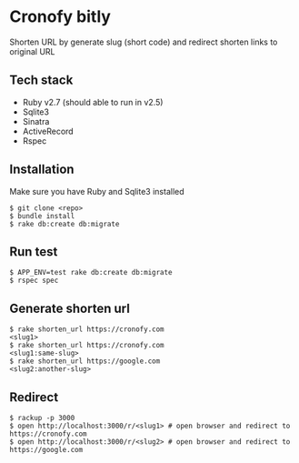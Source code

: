 # Cronofy bitly

Shorten URL by generate slug (short code) and redirect shorten links to original URL

## Tech stack

- Ruby v2.7 (should able to run in v2.5)
- Sqlite3
- Sinatra
- ActiveRecord
- Rspec

## Installation

Make sure you have Ruby and Sqlite3 installed

```
$ git clone <repo>
$ bundle install
$ rake db:create db:migrate
```

## Run test

```
$ APP_ENV=test rake db:create db:migrate
$ rspec spec
```

## Generate shorten url

```
$ rake shorten_url https://cronofy.com
<slug1>
$ rake shorten_url https://cronofy.com
<slug1:same-slug>
$ rake shorten_url https://google.com
<slug2:another-slug>
```

## Redirect

```
$ rackup -p 3000
$ open http://localhost:3000/r/<slug1> # open browser and redirect to https://cronofy.com
$ open http://localhost:3000/r/<slug2> # open browser and redirect to https://google.com
```
